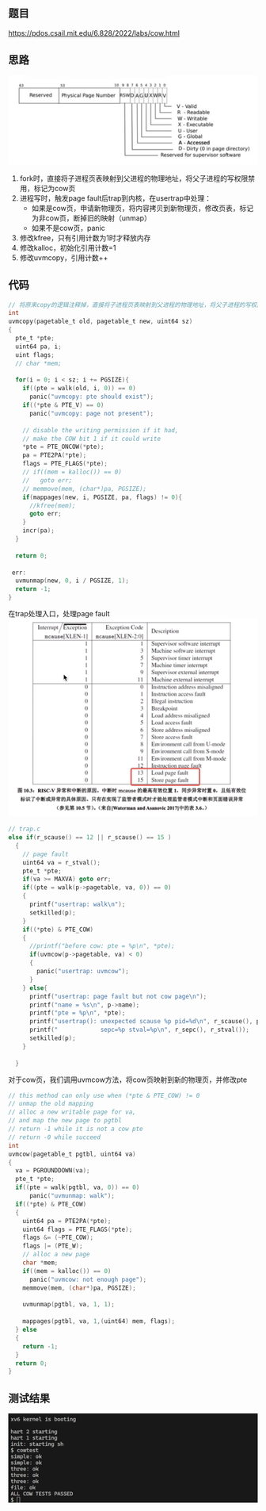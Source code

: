 ## 题目
https://pdos.csail.mit.edu/6.828/2022/labs/cow.html


## 思路
![alt text](./assets/image-5.png)
1. fork时，直接将子进程页表映射到父进程的物理地址，将父子进程的写权限禁用，标记为cow页
2. 进程写时，触发page fault后trap到内核，在usertrap中处理：
     - 如果是cow页，申请新物理页，将内容拷贝到新物理页，修改页表，标记为非cow页，断掉旧的映射（unmap）
     - 如果不是cow页，panic
3. 修改kfree，只有引用计数为1时才释放内存
4. 修改kalloc，初始化引用计数=1
5. 修改uvmcopy，引用计数++


## 代码
```C
// 将原来copy的逻辑注释掉，直接将子进程页表映射到父进程的物理地址，将父子进程的写权限禁用，标记为cow页
int
uvmcopy(pagetable_t old, pagetable_t new, uint64 sz)
{
  pte_t *pte;
  uint64 pa, i;
  uint flags;
  // char *mem;

  for(i = 0; i < sz; i += PGSIZE){
    if((pte = walk(old, i, 0)) == 0)
      panic("uvmcopy: pte should exist");
    if((*pte & PTE_V) == 0)
      panic("uvmcopy: page not present");

    // disable the writing permission if it had,
    // make the COW bit 1 if it could write
    *pte = PTE_ONCOW(*pte);
    pa = PTE2PA(*pte);
    flags = PTE_FLAGS(*pte);
    // if((mem = kalloc()) == 0)
    //   goto err;
    // memmove(mem, (char*)pa, PGSIZE);
    if(mappages(new, i, PGSIZE, pa, flags) != 0){
      //kfree(mem);
      goto err;
    }
    incr(pa);
  }
  
  return 0;

 err:
  uvmunmap(new, 0, i / PGSIZE, 1);
  return -1;
}
```

在trap处理入口，处理page fault
![alt text](./assets/image-6.png)
```c
// trap.c
else if(r_scause() == 12 || r_scause() == 15 )
  {
    // page fault
    uint64 va = r_stval();
    pte_t *pte;
    if(va >= MAXVA) goto err;
    if((pte = walk(p->pagetable, va, 0)) == 0)
    {
      printf("usertrap: walk\n");
      setkilled(p);
    }
    if((*pte) & PTE_COW)
    {
      //printf("before cow: pte = %p\n", *pte);
      if(uvmcow(p->pagetable, va) < 0)
      {
        panic("usertrap: uvmcow");
      }
    } else{
      printf("usertrap: page fault but not cow page\n");
      printf("name = %s\n", p->name);
      printf("pte = %p\n", *pte);
      printf("usertrap(): unexpected scause %p pid=%d\n", r_scause(), p->pid);
      printf("            sepc=%p stval=%p\n", r_sepc(), r_stval());
      setkilled(p);
    }

  }
```
对于cow页，我们调用uvmcow方法，将cow页映射到新的物理页，并修改pte
```C
// this method can only use when (*pte & PTE_COW) != 0
// unmap the old mapping
// alloc a new writable page for va, 
// and map the new page to pgtbl
// return -1 while it is not a cow pte
// return -0 while succeed
int
uvmcow(pagetable_t pgtbl, uint64 va)
{
  va = PGROUNDDOWN(va);
  pte_t *pte;
  if((pte = walk(pgtbl, va, 0)) == 0)
      panic("uvmunmap: walk");
  if((*pte) & PTE_COW)
  {
    uint64 pa = PTE2PA(*pte);
    uint64 flags = PTE_FLAGS(*pte);
    flags &= (~PTE_COW);
    flags |= (PTE_W);
    // alloc a new page
    char *mem;
    if((mem = kalloc()) == 0)
      panic("uvmcow: not enough page");
    memmove(mem, (char*)pa, PGSIZE);

    uvmunmap(pgtbl, va, 1, 1);

    mappages(pgtbl, va, 1,(uint64) mem, flags);
  } else
  {
    return -1;
  }
  return 0;
}
```




## 测试结果
![alt text](./assets/image-2.png)


